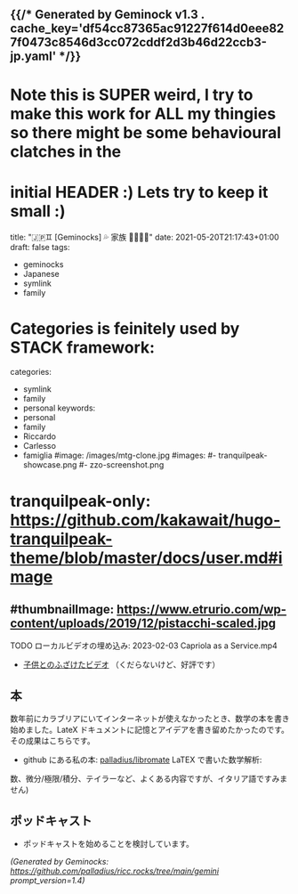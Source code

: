 {{/* Generated by Geminock v1.3 . cache_key='df54cc87365ac91227f614d0eee827f0473c8546d3cc072cddf2d3b46d22ccb3-jp.yaml'   */}}
---
# Note this is SUPER weird, I try to make this work for ALL my thingies so there might be some behavioural clatches in the
# initial HEADER :) Lets try to keep it small :)
title: "🇯🇵♊ [Geminocks] 💦 家族 👨‍👩‍👧‍👦"
date: 2021-05-20T21:17:43+01:00
draft: false
tags:
- geminocks
- Japanese
- symlink
- family
# Categories is feinitely used by STACK framework:
categories:
- symlink
- family
- personal
keywords:
- personal
- family
- Riccardo
- Carlesso
- famiglia
#image: /images/mtg-clone.jpg
#images:
#- tranquilpeak-showcase.png
#- zzo-screenshot.png
# tranquilpeak-only: https://github.com/kakawait/hugo-tranquilpeak-theme/blob/master/docs/user.md#image
#thumbnailImage: https://www.etrurio.com/wp-content/uploads/2019/12/pistacchi-scaled.jpg
---

TODO ローカルビデオの埋め込み:  2023-02-03 Capriola as a Service.mp4

* [子供とのふざけたビデオ](https://www.youtube.com/playlist?list=PLLW_mrnzxmSpYyZ3zBOuRjNMpVOlSIlzi) （くだらないけど、好評です）

## 本

数年前にカラブリアにいてインターネットが使えなかったとき、数学の本を書き始めました。LateX ドキュメントに記憶とアイデアを書き留めたかったのです。その成果はこちらです。

* github にある私の本: [palladius/libromate](https://github.com/palladius/libromate) LaTEX で書いた数学解析:

数、微分/極限/積分、テイラーなど、よくある内容ですが、イタリア語ですみません)

## ポッドキャスト

* ポッドキャストを始めることを検討しています。


*(Generated by Geminocks: https://github.com/palladius/ricc.rocks/tree/main/gemini prompt_version=1.4)*